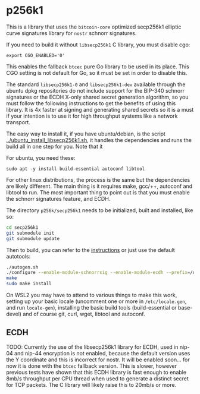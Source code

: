 # p256k1

This is a library that uses the `bitcoin-core` optimized secp256k1 elliptic
curve signatures library for `nostr` schnorr signatures.

If you need to build it without `libsecp256k1` C library, you must disable cgo:

    export CGO_ENABLED='0'

This enables the fallback `btcec` pure Go library to be used in its place. This
CGO setting is not default for Go, so it must be set in order to disable this.

The standard `libsecp256k1-0` and `libsecp256k1-dev` available through the
ubuntu dpkg repositories do not include support for the BIP-340 schnorr
signatures or the ECDH X-only shared secret generation algorithm, so you must
follow the following instructions to get the benefits of using this library. It
is 4x faster at signing and generating shared secrets so it is a must if your
intention is to use it for high throughput systems like a network transport.

The easy way to install it, if you have ubuntu/debian, is the script
[../ubuntu_install_libsecp256k1.sh](../../../scripts/ubuntu_install_libsecp256k1.sh), it
handles the dependencies and runs the build all in one step for you. Note that it 

For ubuntu, you need these:

    sudo apt -y install build-essential autoconf libtool  

For other linux distributions, the process is the same but the dependencies are
likely different. The main thing is it requires make, gcc/++, autoconf and
libtool to run. The most important thing to point out is that you must enable
the schnorr signatures feature, and ECDH.

The directory `p256k/secp256k1` needs to be initialized, built and installed,
like so:

```bash
cd secp256k1
git submodule init
git submodule update
```

Then to build, you can refer to the [instructions](./secp256k1/README.md) or
just use the default autotools:

```bash
./autogen.sh
./configure --enable-module-schnorrsig --enable-module-ecdh --prefix=/usr
make
sudo make install
```

On WSL2 you may have to attend to various things to make this work, setting up
your basic locale (uncomment one or more in `/etc/locale.gen`, and run
`locale-gen`), installing the basic build tools (build-essential or base-devel)
and of course git, curl, wget, libtool and
autoconf.

## ECDH

TODO: Currently the use of the libsecp256k1 library for ECDH, used in nip-04 and
nip-44 encryption is not enabled, because the default version uses the Y
coordinate and this is incorrect for nostr. It will be enabled soon... for now
it is done with the `btcec` fallback version. This is slower, however previous 
tests have shown that this ECDH library is fast enough to enable 8mb/s 
throughput per CPU thread when used to generate a distinct secret for TCP 
packets. The C library will likely raise this to 20mb/s or more.